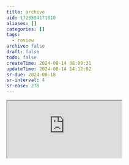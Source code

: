 ```yaml
---
title: archive
uid: 1723594171810
aliases: []
categories: []
tags:
  - review
archive: false
draft: false
todo: false
createTime: 2024-08-14 08:09:31
updateTime: 2024-08-14 14:12:02
sr-due: 2024-08-18
sr-interval: 4
sr-ease: 270
---
```


<iframe
  class="iframe_full"
  src="https://dict.youdao.com/result?word=archive&lang=en"
>
</iframe>
